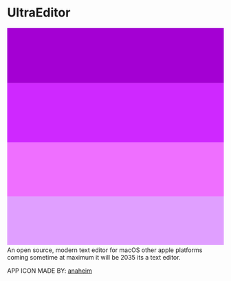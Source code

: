 # UltraEditor
![UltraEditor icon](https://github.com/NINJACLUBREAL/UltraEditor/blob/main/Adobe%20Express%20-%20file%20(4).png)\
An open source, modern text editor for macOS other apple platforms coming sometime at maximum it will be 2035
its a text editor.

APP ICON MADE BY:
[anaheim](https://www.youtube.com/@Anaheim-u7z)
